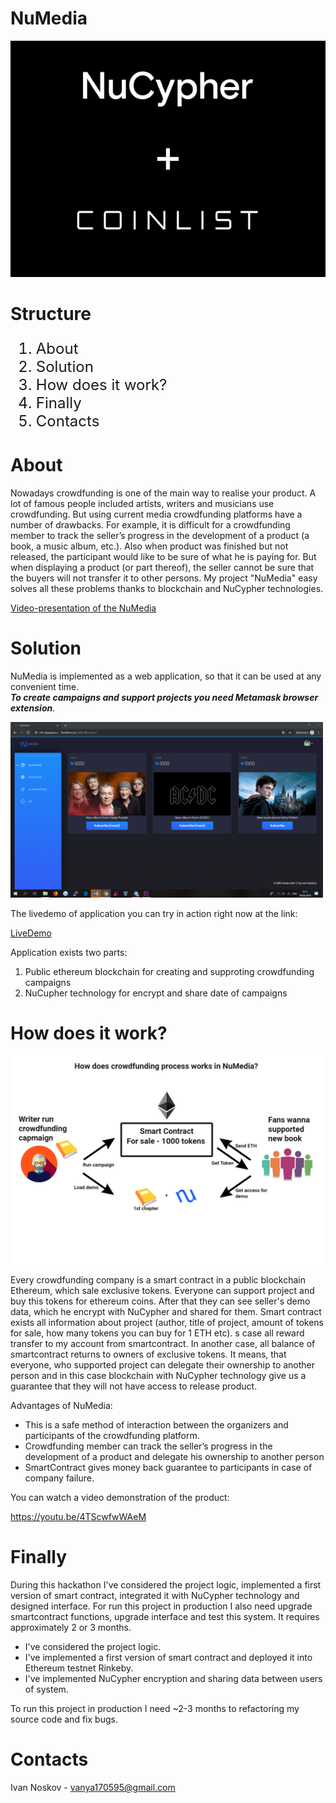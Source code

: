 # NuMedia

<img src="logo.png">

# Structure

<ol type="1" style="font-size: x-large;">
<li> About
<li> Solution
<li> How does it work?
<li> Finally
<li> Contacts
</ol>

# About
Nowadays crowdfunding is one of the main way to realise your product. A lot of famous people included artists, 
writers and musicians use crowdfunding. But using current media crowdfunding platforms have a number of drawbacks. 
For example, it is difficult for a crowdfunding member to track the seller’s progress in the development of a product (a book, 
a music album, etc.). Also when product was finished but not released, the participant would like to be sure of what he is paying for.
But when displaying a product (or part thereof), the seller cannot be sure that the buyers will not transfer it to other persons. 
My project "NuMedia" easy solves all these problems thanks to blockchain and NuCypher technologies.

<a href="https://youtu.be/4TScwfwWAeM" target="_blank">Video-presentation of the NuMedia</a>

# Solution

NuMedia is implemented as a web application, so that it can be used at any convenient time.<br> 
***To create campaigns and support projects you need Metamask browser extension***.

<img src="screen.png" width="500px">

The livedemo of application you can try in action right now at the link: 

<p>
<a href="http://livedemo.su:5000">LiveDemo</a>
</p>

Application exists two parts:
1. Public ethereum blockchain for creating and supproting crowdfunding campaigns
2. NuCupher technology for encrypt and share date of campaigns

# How does it work? 

<img src="last.jpg" width="500px">

Every crowdfunding company is a smart contract in a public blockchain Ethereum, which sale exclusive tokens. Everyone can support project and buy this tokens for ethereum coins. After that they can see seller's demo data, which he encrypt with NuCypher and shared for them. 
Smart contract exists all information about project (author, title of project, amount of tokens for sale, how many tokens you can buy for 1 ETH etc). 
s case all reward transfer to my account from smartcontract. In another case, all balance of smartcontract returns to owners of exclusive tokens. 
It means, that everyone, who supported project can delegate their ownership to another person and in this case blockchain with NuCypher technology give us a guarantee that they will not have access to release product. 

Advantages of NuMedia:

- This is a safe method of interaction between the organizers and participants of the crowdfunding platform.
- Сrowdfunding member can track the seller’s progress in the development of a product and delegate his ownership to another person
- SmartContract gives money back guarantee to participants in case of company failure.

You can watch a video demonstration of the product: 

https://youtu.be/4TScwfwWAeM

# Finally

During this hackathon I've considered the project logic, implemented a first version of smart contract, integrated it with NuCypher technology and designed interface. For run this project in production I also need upgrade smartcontract functions, upgrade interface and test this system. It requires approximately 2 or 3 months.
- I've considered the project logic.
- I've implemented a first version of smart contract and deployed it into Ethereum testnet Rinkeby.
- I've implemented NuCypher encryption and sharing data between users of system.

To run this project in production I need ~2-3 months to refactoring my source code and fix bugs.

# Contacts

Ivan Noskov - vanya170595@gmail.com
